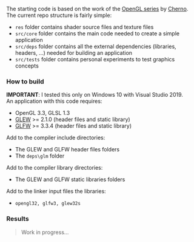 The starting code is based on the work of the [OpenGL series](https://www.youtube.com/playlist?list=PLlrATfBNZ98foTJPJ_Ev03o2oq3-GGOS2 "OpenGL Playlist") by [Cherno](https://github.com/TheCherno "Cherno GitHub").
The current repo structure is fairly simple:
- `res` folder contains shader source files and texture files
- `src/core` folder contains the main code needed to create a simple application
- `src/deps` folder contains all the external dependencies (libraries, headers, ...) needed for building an application
- `src/tests` folder contains personal experiments to test graphics concepts

### How to build

**IMPORTANT**: I tested this only on Windows 10 with Visual Studio 2019.  
An application with this code requires:

- OpenGL 3.3, GLSL 1.3
- [GLEW](http://glew.sourceforge.net/index.html "GLEW") >= 2.1.0 (header files and static library)
- [GLFW](https://www.glfw.org/download "GLFW") >= 3.3.4 (header files and static library)

Add to the compiler include directories:
- The GLEW and GLFW header files folders
- The `deps\glm` folder

Add to the compiler library directories:
- The GLEW and GLFW static libraries folders

Add to the linker input files the libraries:
- `opengl32, glfw3, glew32s`

### Results
> Work in progress...
